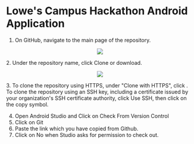 # Lowe's Campus Hackathon Android Application
1. On GitHub, navigate to the main page of the repository.  
<p align="center">
  <img src="https://github.com/trippymaniac/Test/blob/master/clone-repo-clone-url-button.png">
</p>
2. Under the repository name, click Clone or download.
<p align="center">
  <img src="https://github.com/trippymaniac/Test/blob/master/https-url-clone.png">
</p>
3. To clone the repository using HTTPS, under "Clone with HTTPS", click . To clone the repository using an SSH key, including a certificate issued by your organization's SSH certificate authority, click Use SSH, then click on the copy symbol.

4. Open Android Studio and Click on Check From Version Control
5. Click on Git
6. Paste the link which you have copied from Github.
7. Click on No when Studio asks for permission to check out.

